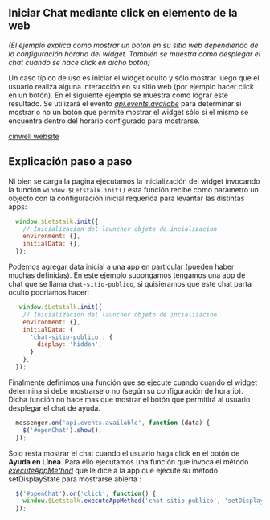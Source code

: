## Iniciar Chat mediante click en elemento de la web
*(El ejemplo explica como mostrar un botón en su sitio web dependiendo de la
  configuración horaria del widget. También se muestra como desplegar
  el chat cuando se hace click en dicho botón)*

Un caso típico de uso es iniciar el widget oculto y sólo mostrar luego que el usuario realiza alguna interacción en su sitio web (por ejemplo hacer click en un botón).
En el siguiente ejemplo se muestra como lograr este resultado. Se utilizará el evento *[api.events.availabe](apievents#apieventsavailable)* para determinar si mostrar o no un botón que permite mostrar el widget sólo si el mismo se encuentra dentro del horario configurado para mostrarse.

[cinwell website](//codepen.io/sandinosaso/embed/preview/MVpENw/?height=500&theme-id=dark&default-tab=js,result&embed-version=2 ':include :type=iframe width=100% height=550px')

## Explicación paso a paso

Ni bien se carga la pagina ejecutamos la inicialización del widget invocando la
función `window.$Letstalk.init()` esta función recibe como parametro un objecto con la configuración inicial requerida para levantar las distintas apps:

```javascript
  window.$Letstalk.init({
    // Inicializacion del launcher objeto de incializacion
    environment: {},
    initialData: {},
  });
```

Podemos agregar data inicial a una app en particular (pueden haber muchas definidas).
En este ejemplo supongamos tengamos una app de chat que se llama `chat-sitio-publico`,
si quisieramos que este chat parta oculto podriamos hacer:

```javascript
   window.$Letstalk.init({
    // Inicializacion del launcher objeto de incializacion
    environment: {},
    initialData: {
      'chat-sitio-publico': {
        display: 'hidden',
      }
    },
  });
```

Finalmente definimos una función que se ejecute cuando cuando el widget determina
si debe mostrarse o no (según su configuración de horario). Dicha función no hace mas que mostrar el botón que permitirá al usuario desplegar el chat de ayuda.

```javascript
  messenger.on('api.events.available', function (data) {
    $('#openChat').show();
  });
```

Solo resta mostrar el chat cuando el usuario haga click en el botón de **Ayuda en Línea**. Para ello ejecutamos una función que invoca el método *[executeAppMethod](publicapi#windowltsetdisplaystatestring)* que le dice a la app que ejecute su metodo setDisplayState para mostrarse abierta :

```javascript
  $('#openChat').on('click', function() {
    window.$Letstalk.executeAppMethod('chat-sitio-publico', 'setDisplayState', { state: 'minimized' });
  });
```

